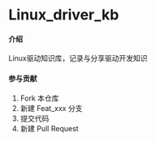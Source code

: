 # Linux_driver_kb

#### 介绍
Linux驱动知识库，记录与分享驱动开发知识

#### 参与贡献

1.  Fork 本仓库
2.  新建 Feat_xxx 分支
3.  提交代码
4.  新建 Pull Request
